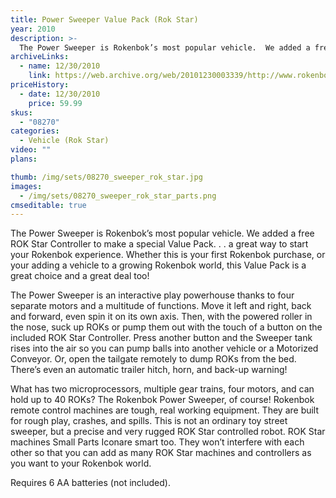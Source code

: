 ```yaml
---
title: Power Sweeper Value Pack (Rok Star)
year: 2010
description: >-
  The Power Sweeper is Rokenbok’s most popular vehicle.  We added a free ROK Star Controller to make a special Value Pack. . . a great way to start your Rokenbok experience.  Whether this is your first Rokenbok purchase, or your adding a vehicle to a growing Rokenbok world, this Value Pack is a great choice and a great deal too!
archiveLinks:
  - name: 12/30/2010
    link: https://web.archive.org/web/20101230003339/http://www.rokenbok.com/estore/machines/power-sweeper-value-pack
priceHistory:
  - date: 12/30/2010
    price: 59.99
skus:
  - "08270"
categories: 
  - Vehicle (Rok Star)
video: ""
plans:

thumb: /img/sets/08270_sweeper_rok_star.jpg
images:
  - /img/sets/08270_sweeper_rok_star_parts.png
cmseditable: true
---
```

The Power Sweeper is Rokenbok’s most popular vehicle.  We added a free ROK Star Controller to make a special Value Pack. . . a great way to start your Rokenbok experience.  Whether this is your first Rokenbok purchase, or your adding a vehicle to a growing Rokenbok world, this Value Pack is a great choice and a great deal too!

The Power Sweeper is an interactive play powerhouse thanks to four separate motors and a multitude of functions. Move it left and right, back and forward, even spin it on its own axis. Then, with the powered roller in the nose, suck up ROKs or pump them out with the touch of a button on the included ROK Star Controller.  Press another button and the Sweeper tank rises into the air so you can pump balls into another vehicle or a Motorized Conveyor. Or, open the tailgate remotely to dump ROKs from the bed. There’s even an automatic trailer hitch, horn, and back-up warning!

What has two microprocessors, multiple gear trains, four motors, and can hold up to 40 ROKs?  The Rokenbok Power Sweeper, of course!  Rokenbok remote control machines are tough, real working equipment.  They are built for rough play, crashes, and spills.  This is not an ordinary toy street sweeper, but a precise and very rugged ROK Star controlled robot.  ROK Star machines Small Parts Iconare smart too. They won’t interfere with each other so that you can add as many ROK Star machines and controllers as you want to your Rokenbok world.

Requires 6 AA batteries (not included).
